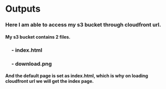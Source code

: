 # Outputs
### Here I am able to access my s3 bucket through cloudfront url.
#### My s3 bucket contains 2 files.
### &nbsp;&nbsp;&nbsp;&nbsp; - index.html
### &nbsp;&nbsp;&nbsp;&nbsp; - download.png
#### And the default page is set as index.html, which is why on loading cloudfront url we will get the index page.
